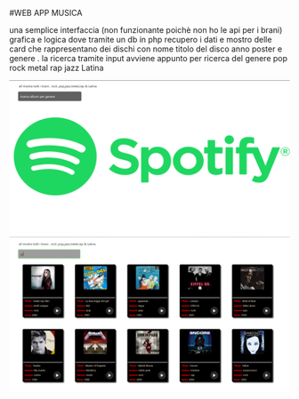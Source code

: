 #WEB APP MUSICA

una semplice interfaccia (non funzionante poichè non ho le api per i brani) grafica e logica dove tramite un db in php recupero i dati e mostro delle card che rappresentano dei dischi con nome titolo del disco anno poster e genere . la ricerca tramite input avviene appunto per ricerca del genere pop rock metal rap jazz Latina

![foto della copertina della home](./img/Screenshot%20(26).png)
![foto della web app](./img/Screenshot%20(27).png)